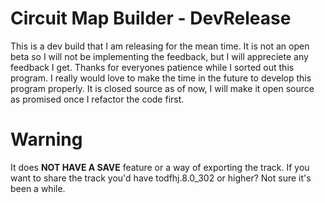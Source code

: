 # Circuit Map Builder - DevRelease
This is a dev build that I am releasing for the mean time. It is not an open beta so I will not be implementing the feedback, but I will appreciete any feedback I get. Thanks for everyones patience while I sorted out this program. I really would love to make the time in the future to develop this program properly. 
It is closed source as of now, I will make it open source as promised once I refactor the code first.
# Warning
It does **NOT HAVE A SAVE** feature or a way of exporting the track. If you want to share the track you'd have todfhj.8.0_302 or higher? Not sure it's been a while.
